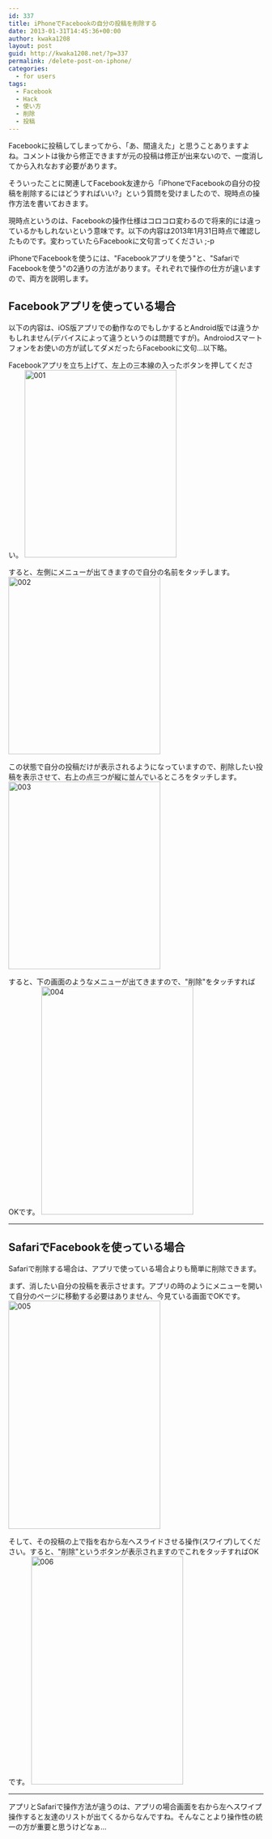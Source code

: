 ```yaml
---
id: 337
title: iPhoneでFacebookの自分の投稿を削除する
date: 2013-01-31T14:45:36+00:00
author: kwaka1208
layout: post
guid: http://kwaka1208.net/?p=337
permalink: /delete-post-on-iphone/
categories:
  - for users
tags:
  - Facebook
  - Hack
  - 使い方
  - 削除
  - 投稿
---
```

Facebookに投稿してしまってから、「あ、間違えた」と思うことありますよね。コメントは後から修正できますが元の投稿は修正が出来ないので、一度消してから入れなおす必要があります。

そういったことに関連してFacebook友達から「iPhoneでFacebookの自分の投稿を削除するにはどうすればいい?」という質問を受けましたので、現時点の操作方法を書いておきます。

現時点というのは、Facebookの操作仕様はコロコロ変わるので将来的には違っているかもしれないという意味です。以下の内容は2013年1月31日時点で確認したものです。変わっていたらFacebookに文句言ってください ;-p

iPhoneでFacebookを使うには、"Facebookアプリを使う"と、"SafariでFacebookを使う"の2通りの方法があります。それぞれで操作の仕方が違いますので、両方を説明します。

<h2>Facebookアプリを使っている場合</h2>
以下の内容は、iOS版アプリでの動作なのでもしかするとAndroid版では違うかもしれません(デバイスによって違うというのは問題ですが)。Androiodスマートフォンをお使いの方が試してダメだったらFacebookに文句...以下略。

Facebookアプリを立ち上げて、左上の三本線の入ったボタンを押してください。
<img src="http://kwaka1208.net/wp-content/uploads/2013/01/001.png" alt="001" width="300" height="370" class="alignnone size-full wp-image-338" />

すると、左側にメニューが出てきますので自分の名前をタッチします。
<img src="http://kwaka1208.net/wp-content/uploads/2013/01/002.png" alt="002" width="300" height="350" class="alignnone size-full wp-image-341" />

この状態で自分の投稿だけが表示されるようになっていますので、削除したい投稿を表示させて、右上の点三つが縦に並んでいるところをタッチします。
<img src="http://kwaka1208.net/wp-content/uploads/2013/01/003.png" alt="003" width="300" height="370" class="alignnone size-full wp-image-342" />

すると、下の画面のようなメニューが出てきますので、"削除"をタッチすればOKです。
<img src="http://kwaka1208.net/wp-content/uploads/2013/01/004.png" alt="004" width="300" height="450" class="alignnone size-full wp-image-344" />

<hr>
<h2>SafariでFacebookを使っている場合</h2>
Safariで削除する場合は、アプリで使っている場合よりも簡単に削除できます。

まず、消したい自分の投稿を表示させます。アプリの時のようにメニューを開いて自分のページに移動する必要はありません、今見ている画面でOKです。
<img src="http://kwaka1208.net/wp-content/uploads/2013/01/005.png" alt="005" width="300" height="450" class="alignnone size-full wp-image-346" />

そして、その投稿の上で指を右から左へスライドさせる操作(スワイプ)してください。すると、"削除"というボタンが表示されますのでこれをタッチすればOKです。
<img src="http://kwaka1208.net/wp-content/uploads/2013/01/006.png" alt="006" width="300" height="450" class="alignnone size-full wp-image-347" />

<hr>
アプリとSafariで操作方法が違うのは、アプリの場合画面を右から左へスワイプ操作すると友達のリストが出てくるからなんですね。そんなことより操作性の統一の方が重要と思うけどなぁ...
